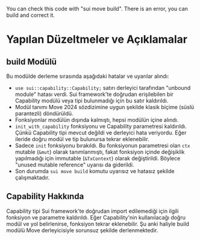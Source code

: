 You can check this code with "sui move build". There is an error, you can build and correct it.


# Yapılan Düzeltmeler ve Açıklamalar

## build Modülü

Bu modülde derleme sırasında aşağıdaki hatalar ve uyarılar alındı:

- `use sui::capability::Capability;` satırı derleyici tarafından "unbound module" hatası verdi. Sui framework'te doğrudan erişilebilen bir Capability modülü veya tipi bulunmadığı için bu satır kaldırıldı.
- Modül tanımı Move 2024 sözdizimine uygun şekilde klasik biçime (süslü parantezli) döndürüldü.
- Fonksiyonlar modülün dışında kalmıştı, hepsi modülün içine alındı.
- `init_with_capability` fonksiyonu ve Capability parametresi kaldırıldı. Çünkü Capability tipi mevcut değildi ve derleyici hata veriyordu. Eğer ileride doğru modül ve tip bulunursa tekrar eklenebilir.
- Sadece `init` fonksiyonu bırakıldı. Bu fonksiyonun parametresi olan `ctx` mutable (`&mut`) olarak tanımlanmıştı, fakat fonksiyon içinde değişiklik yapılmadığı için immutable (`&TxContext`) olarak değiştirildi. Böylece "unused mutable reference" uyarısı da giderildi.
- Son durumda `sui move build` komutu uyarısız ve hatasız şekilde çalışmaktadır.

## Capability Hakkında

Capability tipi Sui framework'te doğrudan import edilemediği için ilgili fonksiyon ve parametre kaldırıldı. Eğer Capability'nin kullanılacağı doğru modül ve yol belirlenirse, fonksiyon tekrar eklenebilir. Şu anki haliyle build modülü Move derleyicisiyle sorunsuz şekilde derlenmektedir.
